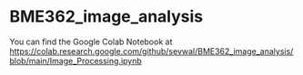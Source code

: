 # BME362_image_analysis

You can find the Google Colab Notebook at https://colab.research.google.com/github/sevwal/BME362_image_analysis/blob/main/Image_Processing.ipynb
